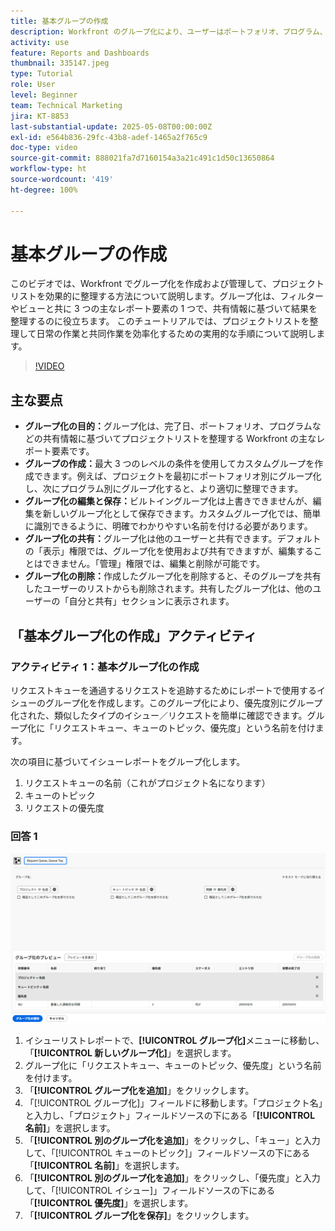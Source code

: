 ```yaml
---
title: 基本グループの作成
description: Workfront のグループ化により、ユーザーはポートフォリオ、プログラム、完了日などの項目に基づいてリストを分類でき、効率的な共同作業のためのカスタマイズ可能な共有および管理オプションを使用してプロジェクトの整理が改善されます。
activity: use
feature: Reports and Dashboards
thumbnail: 335147.jpeg
type: Tutorial
role: User
level: Beginner
team: Technical Marketing
jira: KT-8853
last-substantial-update: 2025-05-08T00:00:00Z
exl-id: e564b836-29fc-43b8-adef-1465a2f765c9
doc-type: video
source-git-commit: 888021fa7d7160154a3a21c491c1d50c13650864
workflow-type: ht
source-wordcount: '419'
ht-degree: 100%

---
```


# 基本グループの作成

このビデオでは、Workfront でグループ化を作成および管理して、プロジェクトリストを効果的に整理する方法について説明します。グループ化は、フィルターやビューと共に 3 つの主なレポート要素の 1 つで、共有情報に基づいて結果を整理するのに役立ちます。
このチュートリアルでは、プロジェクトリストを整理して日常の作業と共同作業を効率化するための実用的な手順について説明します。

>[!VIDEO](https://video.tv.adobe.com/v/3449816/?quality=12&learn=on&captions=jpn)

## 主な要点

* **グループ化の目的：**&#x200B;グループ化は、完了日、ポートフォリオ、プログラムなどの共有情報に基づいてプロジェクトリストを整理する Workfront の主なレポート要素です。
* **グループの作成：**&#x200B;最大 3 つのレベルの条件を使用してカスタムグループを作成できます。例えば、プロジェクトを最初にポートフォリオ別にグループ化し、次にプログラム別にグループ化すると、より適切に整理できます。
* **グループ化の編集と保存：**&#x200B;ビルトイングループ化は上書きできませんが、編集を新しいグループ化として保存できます。カスタムグループ化では、簡単に識別できるように、明確でわかりやすい名前を付ける必要があります。
* **グループ化の共有：**&#x200B;グループ化は他のユーザーと共有できます。デフォルトの「表示」権限では、グループ化を使用および共有できますが、編集することはできません。「管理」権限では、編集と削除が可能です。
* **グループ化の削除：**&#x200B;作成したグループ化を削除すると、そのグループを共有したユーザーのリストからも削除されます。共有したグループ化は、他のユーザーの「自分と共有」セクションに表示されます。

## 「基本グループ化の作成」アクティビティ


### アクティビティ 1：基本グループ化の作成

リクエストキューを通過するリクエストを追跡するためにレポートで使用するイシューのグループ化を作成します。このグループ化により、優先度別にグループ化された、類似したタイプのイシュー／リクエストを簡単に確認できます。グループ化に「リクエストキュー、キューのトピック、優先度」という名前を付けます。

次の項目に基づいてイシューレポートをグループ化します。

1. リクエストキューの名前（これがプロジェクト名になります）
1. キューのトピック
1. リクエストの優先度

### 回答 1

![新しいグループ化を作成する画面の画像](assets/grouping-exercise.png)

1. イシューリストレポートで、**[!UICONTROL グループ化]**&#x200B;メニューに移動し、「**[!UICONTROL 新しいグループ化]**」を選択します。
1. グループ化に「リクエストキュー、キューのトピック、優先度」という名前を付けます。
1. 「**[!UICONTROL グループ化を追加]**」をクリックします。
1. 「[!UICONTROL グループ化]」フィールドに移動します。「プロジェクト名」と入力し、「プロジェクト」フィールドソースの下にある「**[!UICONTROL 名前]**」を選択します。
1. 「**[!UICONTROL 別のグループ化を追加]**」をクリックし、「キュー」と入力して、「[!UICONTROL キューのトピック]」フィールドソースの下にある「**[!UICONTROL 名前]**」を選択します。
1. 「**[!UICONTROL 別のグループ化を追加]**」をクリックし、「優先度」と入力して、「[!UICONTROL イシュー]」フィールドソースの下にある「**[!UICONTROL 優先度]**」を選択します。
1. 「**[!UICONTROL グループ化を保存]**」をクリックします。
